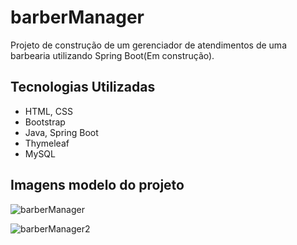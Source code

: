 # barberManager

Projeto de construção de um gerenciador de atendimentos de uma barbearia utilizando Spring Boot(Em construção).

## Tecnologias Utilizadas
* HTML, CSS
* Bootstrap
* Java, Spring Boot
* Thymeleaf
* MySQL

## Imagens modelo do projeto

![barberManager](https://github.com/user-attachments/assets/2616c10a-5c8f-43f2-a83b-00952f84ae18)

![barberManager2](https://github.com/user-attachments/assets/4c3dd3ed-d2e2-4c39-8f01-e4f6be5a5bbc)
